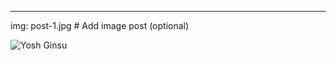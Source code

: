 ---
img: post-1.jpg # Add image post (optional)

![Yosh Ginsu]({{site.baseurl}}/assets/img/yosh-ginsu.jpg)
